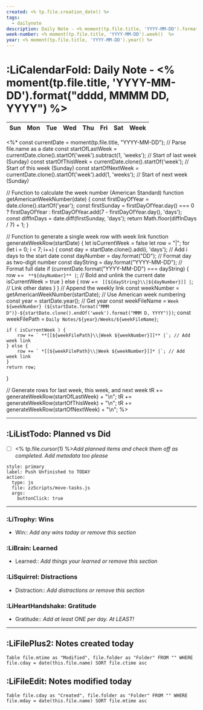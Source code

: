 ```yaml
---
created: <% tp.file.creation_date() %>
tags:
  - dailynote
description: Daily Note - <% moment(tp.file.title, 'YYYY-MM-DD').format("dddd, MMMM DD, YYYY") %>
week-number: <% moment(tp.file.title, 'YYYY-MM-DD').week()  %>
year: <% moment(tp.file.title, 'YYYY-MM-DD').year() %>
---
```

# :LiCalendarFold: Daily Note - <% moment(tp.file.title, 'YYYY-MM-DD').format("dddd, MMMM DD, YYYY") %>
| Sun | Mon | Tue | Wed | Thu | Fri | Sat | Week |
|----:|----:|----:|----:|----:|----:|----:|:----:|
<%*
const currentDate = moment(tp.file.title, "YYYY-MM-DD"); // Parse file.name as a date
const startOfLastWeek = currentDate.clone().startOf('week').subtract(1, 'weeks'); // Start of last week (Sunday)
const startOfThisWeek = currentDate.clone().startOf('week'); // Start of this week (Sunday)
const startOfNextWeek = currentDate.clone().startOf('week').add(1, 'weeks'); // Start of next week (Sunday)

// Function to calculate the week number (American Standard)
function getAmericanWeekNumber(date) {
    const firstDayOfYear = date.clone().startOf('year');
    const firstSunday = firstDayOfYear.day() === 0 ? firstDayOfYear : firstDayOfYear.add(7 - firstDayOfYear.day(), 'days');
    const diffInDays = date.diff(firstSunday, 'days');
    return Math.floor(diffInDays / 7) + 1;
}

// Function to generate a single week row with week link
function generateWeekRow(startDate) {
    let isCurrentWeek = false
    let row = "|";
    for (let i = 0; i < 7; i++) {
        const day = startDate.clone().add(i, 'days'); // Add i days to the start date
        const dayNumber = day.format("DD"); // Format day as two-digit number
        const dayString = day.format("YYYY-MM-DD"); // Format full date
        if (currentDate.format("YYYY-MM-DD") === dayString) {
            row += ` **${dayNumber}** |`; // Bold and unlink the current date
            isCurrentWeek = true
        } else {
            row += ` [[${dayString}\\|${dayNumber}]] |`; // Link other dates
        }
    }
    // Append the weekly link
    const weekNumber = getAmericanWeekNumber(startDate); // Use American week numbering
    const year = startDate.year(); // Get year
    const weekFileName = `Week ${weekNumber} (${startDate.format("MMM D")}-${startDate.clone().endOf('week').format("MMM D, YYYY")})`;
    const weekFilePath = `Daily Notes/${year}/Weeks/${weekFileName}`;

	if ( isCurrentWeek ) {
	    row += ` **[[${weekFilePath}\\|Week ${weekNumber}]]** |`; // Add week link
    } else {
	    row += ` *[[${weekFilePath}\\|Week ${weekNumber}]]* |`; // Add week link
    }
    return row;
}

// Generate rows for last week, this week, and next week
tR += generateWeekRow(startOfLastWeek) + "\n";
tR += generateWeekRow(startOfThisWeek) + "\n";
tR += generateWeekRow(startOfNextWeek) + "\n";
%>

---
## :LiListTodo: Planned vs Did
- [ ] <% tp.file.cursor(1) %>*Add planned items and check them off as completed. Add metadata too please*

```meta-bind-button
style: primary
label: Push Unfinished to TODAY
action:
  type: js
  file: zzScripts/move-tasks.js
  args:
    buttonClick: true
```
---
### :LiTrophy: Wins
- Win:: *Add any wins today or remove this section*

### :LiBrain: Learned
- Learned:: *Add things your learned or remove this section*

### :LiSquirrel: Distractions
- Distraction:: *Add distractions or remove this section*

### :LiHeartHandshake: Gratitude
- Gratitude:: *Add at least ONE per day. At LEAST!*
---
## :LiFilePlus2: Notes created today
```dataview
Table file.mtime as "Modified", file.folder as "Folder" FROM "" WHERE file.cday = date(this.file.name) SORT file.ctime asc
```
## :LiFileEdit: Notes modified today
```dataview
Table file.cday as "Created", file.folder as "Folder" FROM "" WHERE file.mday = date(this.file.name) SORT file.mtime asc
```
